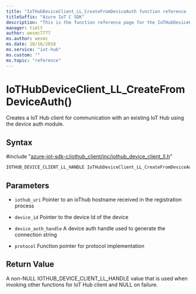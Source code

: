 ```yaml
---                             
title: "IoTHubDeviceClient_LL_CreateFromDeviceAuth function reference | Microsoft Docs" 
titleSuffix: "Azure IoT C SDK"            
description: "This is the function reference page for the IoTHubDeviceClient_LL_CreateFromDeviceAuth() function in the Azure IoT C SDK. This SDK is used with Azure IoT Hub and Azure IoT Hub Device Provisioning Service"            
manager: timlt                 
author: wesmc7777              
ms.author: wesmc               
ms.date: 10/16/2018                    
ms.service: "iot-hub"             
ms.custom: ""                
ms.topic: "reference"        
---                            
```


# IoTHubDeviceClient_LL_CreateFromDeviceAuth()

Creates a IoT Hub client for communication with an existing IoT Hub using the device auth module.

## Syntax

\#include "[azure-iot-sdk-c/iothub_client/inc/iothub_device_client_ll.h](../iothub-device-client-ll-h.md)"  
```C
IOTHUB_DEVICE_CLIENT_LL_HANDLE IoTHubDeviceClient_LL_CreateFromDeviceAuth(  const char *iothub_uri   C2);
```

## Parameters
* `iothub_uri` Pointer to an ioThub hostname received in the registration process 

* `device_id` Pointer to the device Id of the device 

* `device_auth_handle` A device auth handle used to generate the connection string 

* `protocol` Function pointer for protocol implementation

## Return Value
A non-NULL IOTHUB_DEVICE_CLIENT_LL_HANDLE value that is used when invoking other functions for IoT Hub client and NULL on failure.

